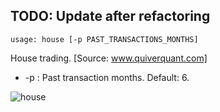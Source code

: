 ## TODO: Update after refactoring

```text
usage: house [-p PAST_TRANSACTIONS_MONTHS]
```
House trading. [Source: www.quiverquant.com]

* -p : Past transaction months. Default: 6.

![house](https://user-images.githubusercontent.com/25267873/118394690-19158380-b63e-11eb-85ba-87fc2fd7df15.png)
